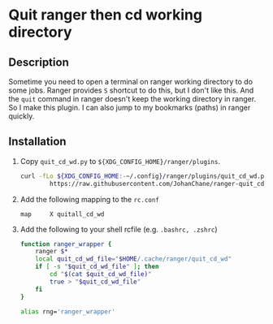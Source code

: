 # Quit ranger then cd working directory

## Description

Sometime you need to open a terminal on ranger working directory to do some jobs. Ranger provides `S` shortcut to do this, but I don't like this. And the `quit` command in ranger doesn't keep the working directory in ranger. So I make this plugin. I can also jump to my bookmarks (paths) in ranger quickly.

## Installation

1.  Copy `quit_cd_wd.py` to `${XDG_CONFIG_HOME}/ranger/plugins`.

    ```sh
    curl -fLo ${XDG_CONFIG_HOME:-~/.config}/ranger/plugins/quit_cd_wd.py --create-dirs \
            https://raw.githubusercontent.com/JohanChane/ranger-quit_cd_wd/main/quit_cd_wd.py
    ```

3.  Add the following mapping to the `rc.conf`

    ```
    map     X quitall_cd_wd
    ```

3.  Add the following to your shell rcfile (e.g. `.bashrc, .zshrc`)

    ```sh
    function ranger_wrapper {
        ranger $*
        local quit_cd_wd_file="$HOME/.cache/ranger/quit_cd_wd"
        if [ -s "$quit_cd_wd_file" ]; then
            cd "$(cat $quit_cd_wd_file)"
            true > "$quit_cd_wd_file"
        fi
    }

    alias rng='ranger_wrapper'
    ```
